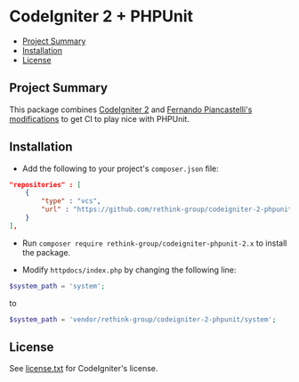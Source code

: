 # CodeIgniter 2 + PHPUnit

- [Project Summary](#summary)
- [Installation](#installation)
- [License](#license)

<a name="summary"></a>
## Project Summary

This package combines [CodeIgniter 2](https://github.com/rogeriopradoj/codeigniter) and [Fernando Piancastelli's modifications](https://github.com/fmalk/codeigniter-phpunit/tree/2.x) to get CI to play nice with PHPUnit.

<a name="installation"></a>
## Installation

- Add the following to your project's `composer.json` file:

```json
"repositories" : [
    {
        "type" : "vcs",
        "url" : "https://github.com/rethink-group/codeigniter-2-phpunit.git"
    }
],
```
- Run `composer require rethink-group/codeigniter-phpunit-2.x` to install the package.

- Modify `httpdocs/index.php` by changing the following line:

```php
$system_path = 'system';
```

to

```php
$system_path = 'vendor/rethink-group/codeigniter-2-phpunit/system';
```

<a name="license"></a>
## License
See [license.txt](license.txt) for CodeIgniter's license.

